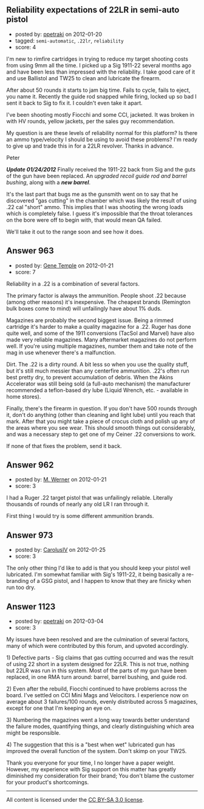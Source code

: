 ## Reliability expectations of 22LR in semi-auto pistol

- posted by: [ppetraki](https://stackexchange.com/users/-1/380-ppetraki) on 2012-01-20
- tagged: `semi-automatic`, `.22lr`, `reliability`
- score: 4

<p>I'm new to rimfire cartridges in trying to reduce my target shooting costs
from using 9mm all the time. I picked up a Sig 1911-22 several months ago
and have been less than impressed with the reliability. I take good
care of it and use Ballistol and TW25 to clean and lubricate the firearm.</p>

<p>After about 50 rounds it starts to jam big time. Fails to cycle,
fails to eject, you name it. Recently the guide rod snapped while
firing, locked up so bad I sent it back to Sig to fix it. I couldn't
even take it apart.</p>

<p>I've been shooting mostly Fiocchi and some CCI, jacketed. It was
broken in with HV rounds, yellow jackets, per the sales guy recommendation.</p>

<p>My question is are these levels of reliability normal for this
platform? Is there an ammo type/velocity I should be using to avoid
these problems? I'm ready to give up and trade this in for a 22LR revolver.
Thanks in advance.</p>

<p>Peter</p>

<p><em><strong>Update 01/24/2012</em></strong>
Finally received the 1911-22 back from Sig and the guts of the gun have
been replaced. An <em>upgraded recoil guide rod and barrel bushing</em>, along with
a <strong><em>new barrel</em></strong>.</p>

<p>It's the last part that bugs me as the gunsmith went on to say that he
discovered "gas cutting" in the chamber which was likely the result of using
.22 cal "short" ammo. This implies that I was shooting the wrong loads which
is completely false. I guess it's impossible that the throat tolerances on
the bore were off to begin with, that would mean QA failed.</p>

<p>We'll take it out to the range soon and see how it does.</p>



## Answer 963

- posted by: [Gene Temple](https://stackexchange.com/users/-1/254-gene-temple) on 2012-01-21
- score: 7

<p>Reliability in a .22 is a combination of several factors.  </p>

<p>The primary factor is always the ammunition.  People shoot .22 because (among other reasons) it's inexpensive.  The cheapest brands (Remington bulk boxes come to mind) will unfailingly have about 1% duds.  </p>

<p>Magazines are probably the second biggest issue.  Being a rimmed cartridge it's harder to make a quality magazine for a .22.  Ruger has done quite well, and some of the 1911 conversions (TacSol and Marvel) have also made very reliable magazines.  Many aftermarket magazines do not perform well.  If you're using multiple magazines, number them and take note of the mag in use whenever there's a malfunction.</p>

<p>Dirt.  The .22 is a dirty round.  A bit less so when you use the quality stuff, but it's still much messier than any centerfire ammunition.  .22's often run best pretty dry, to prevent accumulation of debris.  When the Akins Accelerator was still being sold (a full-auto mechanism) the manufacturer recommended a teflon-based dry lube (Liquid Wrench, etc. - available in home stores).  </p>

<p>Finally, there's the firearm in question.  If you don't have 500 rounds through it, don't do anything (other than cleaning and light lube) until you reach that mark.  After that you might take a piece of crocus cloth and polish up any of the areas where you see wear.  This should smooth things out considerably, and was a necessary step to get one of my Ceiner .22 conversions to work.  </p>

<p>If none of that fixes the problem, send it back.</p>



## Answer 962

- posted by: [M. Werner](https://stackexchange.com/users/-1/313-m-werner) on 2012-01-21
- score: 3

<p>I had a Ruger .22 target pistol that was unfailingly reliable.  Literally thousands of rounds of nearly any old LR I ran through it. </p>

<p>First thing I would try is some different ammunition brands.</p>



## Answer 973

- posted by: [CarolusIV](https://stackexchange.com/users/-1/383-carolusiv) on 2012-01-25
- score: 3

<p>The only other thing I'd like to add is that you should keep your pistol well lubricated. I'm somewhat familiar with Sig's 1911-22, it being basically a re-branding of a GSG pistol, and I happen to know that they are finicky when run too dry.</p>



## Answer 1123

- posted by: [ppetraki](https://stackexchange.com/users/-1/380-ppetraki) on 2012-03-04
- score: 3

<p>My issues have been resolved and are the culmination of several factors,
many of which were contributed by this forum, and upvoted accordingly.</p>

<p>1) Defective parts - Sig claims that gas cutting occurred and was the result
of using 22 short in a system designed for 22LR. This is not true, nothing but
22LR was run in this system. Most of the parts of my gun have been replaced,
in one RMA turn around: barrel, barrel bushing, and guide rod.</p>

<p>2) Even after the rebuild, Fiocchi continued to have problems across the board.
I've settled on CCI Mini Mags and Velocitors. I experience now on average about
3 failures/100 rounds, evenly distributed across 5 magazines, except for one that
I'm keeping an eye on.</p>

<p>3) Numbering the magazines went a long way towards better understand the failure
modes, quantifying things, and clearly distinguishing which area might be responsible.</p>

<p>4) The suggestion that this is a "best when wet" lubricated gun has improved the
overall function of the system. Don't skimp on your TW25.</p>

<p>Thank you everyone for your time, I no longer have a paper weight. However, my experience
with Sig support on this matter has greatly diminished my consideration for their brand;
You don't blame the customer for your product's shortcomings.</p>




---

All content is licensed under the [CC BY-SA 3.0 license](https://creativecommons.org/licenses/by-sa/3.0/).
